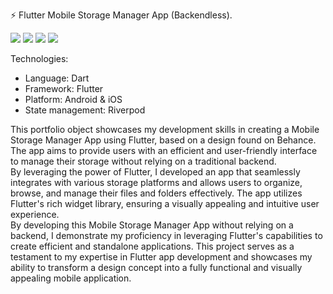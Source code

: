 ⚡ Flutter Mobile Storage Manager App (Backendless).

![](assets/images/Mockups/1.png)
![](assets/images/Mockups/2.png)
![](assets/images/Mockups/3.png)
![](assets/images/Mockups/4.png)

Technologies: 
  - Language: Dart 
  - Framework: Flutter 
  - Platform: Android & iOS 
  - State management: Riverpod 
  
  This portfolio object showcases my development skills in creating a Mobile Storage Manager App using Flutter, based on a design found on Behance. The app aims to provide users with an efficient and user-friendly interface to manage their storage without relying on a traditional backend.  
  By leveraging the power of Flutter, I developed an app that seamlessly integrates with various storage platforms and allows users to organize, browse, and manage their files and folders effectively. The app utilizes Flutter's rich widget library, ensuring a visually appealing and intuitive user experience.  
  By developing this Mobile Storage Manager App without relying on a backend, I demonstrate my proficiency in leveraging Flutter's capabilities to create efficient and standalone applications. This project serves as a testament to my expertise in Flutter app development and showcases my ability to transform a design concept into a fully functional and visually appealing mobile application.
